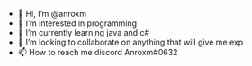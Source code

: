 - 👋 Hi, I’m @anroxm
- 👀 I’m interested in programming 
- 🌱 I’m currently learning java and c# 
- 💞️ I’m looking to collaborate on anything that will give me exp 
- 📫 How to reach me discord Anroxm#0632

<!---
anroxm/anroxm is a ✨ special ✨ repository because its `README.md` (this file) appears on your GitHub profile.
You can click the Preview link to take a look at your changes.
--->
